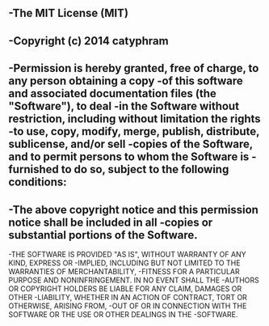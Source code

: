  -The MIT License (MIT)
 -
 -Copyright (c) 2014 catyphram
 -
 -Permission is hereby granted, free of charge, to any person obtaining a copy
 -of this software and associated documentation files (the "Software"), to deal
 -in the Software without restriction, including without limitation the rights
 -to use, copy, modify, merge, publish, distribute, sublicense, and/or sell
 -copies of the Software, and to permit persons to whom the Software is
 -furnished to do so, subject to the following conditions:
 -
 -The above copyright notice and this permission notice shall be included in all
 -copies or substantial portions of the Software.
 -
 -THE SOFTWARE IS PROVIDED "AS IS", WITHOUT WARRANTY OF ANY KIND, EXPRESS OR
 -IMPLIED, INCLUDING BUT NOT LIMITED TO THE WARRANTIES OF MERCHANTABILITY,
 -FITNESS FOR A PARTICULAR PURPOSE AND NONINFRINGEMENT. IN NO EVENT SHALL THE
 -AUTHORS OR COPYRIGHT HOLDERS BE LIABLE FOR ANY CLAIM, DAMAGES OR OTHER
 -LIABILITY, WHETHER IN AN ACTION OF CONTRACT, TORT OR OTHERWISE, ARISING FROM,
 -OUT OF OR IN CONNECTION WITH THE SOFTWARE OR THE USE OR OTHER DEALINGS IN THE
 -SOFTWARE.